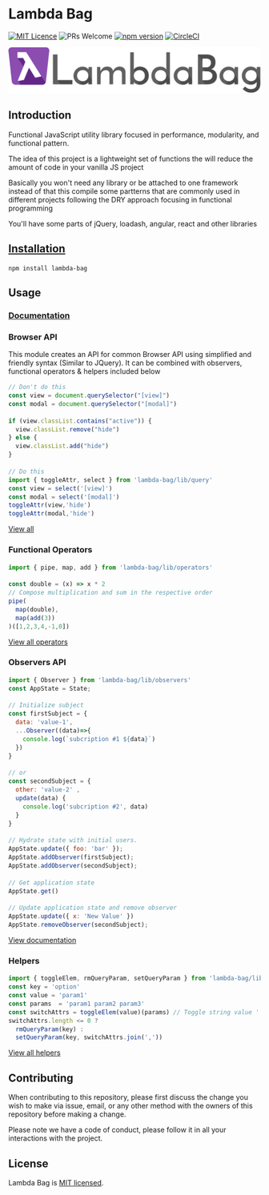 

# Lambda Bag

[![MIT Licence](https://badges.frapsoft.com/os/mit/mit.svg?v=103)](https://opensource.org/licenses/mit-license.php)
![PRs Welcome](https://img.shields.io/badge/PRs-welcome-brightgreen.svg)
[![npm version](https://badge.fury.io/js/lambda-bag.svg)](https://badge.fury.io/js/lambda-bag) 
[![CircleCI](https://circleci.com/gh/juanrodriguezarc/lambda-bag/tree/master.svg?style=svg)](https://circleci.com/gh/juanrodriguezarc/lambda-bag/tree/master)

![LambdaBag](https://raw.githubusercontent.com/juanrodriguezarc/lambda-bag/master/assets/logo-lg.png)

## Introduction

Functional JavaScript utility library focused in performance, modularity, and functional pattern.

The idea of this project is a lightweight set of functions the will reduce the amount of code in your vanilla JS project

Basically you won't need any library or be attached to one framework instead of that this compile some partterns that are commonly used in different projects following the DRY approach focusing in functional programming

You'll have some parts of jQuery, loadash, angular, react and other libraries

## [Installation](https://www.npmjs.com/package/lambda-bag)

```
npm install lambda-bag
```

## Usage

### [Documentation](https://5d8be4ea8e992f00086c7407--hopeful-perlman-bfbed6.netlify.com/)

### Browser API

This module creates an API for common Browser API using simplified and friendly syntax (Similar to JQuery). It can be combined with observers, functional operators & helpers included below

```js
// Don't do this 
const view = document.querySelector("[view]")
const modal = document.querySelector("[modal]")

if (view.classList.contains("active")) {
  view.classList.remove("hide")
} else {
  view.classList.add("hide")
}

// Do this
import { toggleAttr, select } from 'lambda-bag/lib/query'
const view = select('[view]')
const modal = select('[modal]')
toggleAttr(view,'hide')
toggleAttr(modal,'hide')
```

[View all](https://www.lambdabag.com/identifiers.html#query)

### Functional Operators

```js
import { pipe, map, add } from 'lambda-bag/lib/operators'

const double = (x) => x * 2
// Compose multiplication and sum in the respective order
pipe(
  map(double),
  map(add(3))
)([1,2,3,4,-1,0]) 
```

[View all operators](https://www.lambdabag.com/identifiers.html#operators)

### Observers API
```js
import { Observer } from 'lambda-bag/lib/observers'
const AppState = State; 

// Initialize subject
const firstSubject = { 
  data: 'value-1', 
  ...Observer((data)=>{
    console.log(`subcription #1 ${data}`)
  })
}

// or
const secondSubject = { 
  other: 'value-2' ,   
  update(data) {
    console.log('subcription #2', data)
  }
}

// Hydrate state with initial users.
AppState.update({ foo: 'bar' });
AppState.addObserver(firstSubject);
AppState.addObserver(secondSubject);

// Get application state
AppState.get()

// Update application state and remove observer
AppState.update({ x: 'New Value' })
AppState.removeObserver(secondSubject);
```
[View documentation](https://www.lambdabag.com/identifiers.html#observers)



### Helpers

```js
import { toggleElem, rmQueryParam, setQueryParam } from 'lambda-bag/lib/general'
const key = 'option'
const value = 'param1'
const params  = 'param1 param2 param3'
const switchAttrs = toggleElem(value)(params) // Toggle string value ' param2 param3'
switchAttrs.length <= 0 ? 
  rmQueryParam(key) : 
  setQueryParam(key, switchAttrs.join(','))
```

[View all helpers](https://www.lambdabag.com/identifiers.html#general)

## Contributing

When contributing to this repository, please first discuss the change you wish to make via issue, email, or any other method with the owners of this repository before making a change.

Please note we have a code of conduct, please follow it in all your interactions with the project.

## License

Lambda Bag is [MIT licensed](https://opensource.org/licenses/mit-license.php).

